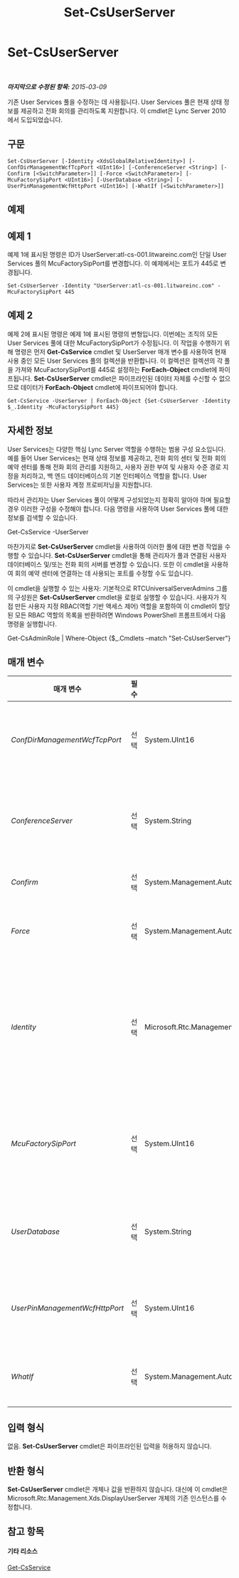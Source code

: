 ﻿---
title: Set-CsUserServer
TOCTitle: Set-CsUserServer
ms:assetid: f4dd845a-5c78-4455-93eb-722b603ff154
ms:mtpsurl: https://technet.microsoft.com/ko-kr/library/Gg413026(v=OCS.15)
ms:contentKeyID: 49305537
ms.date: 08/24/2015
mtps_version: v=OCS.15
ms.translationtype: HT
---

# Set-CsUserServer

 

_**마지막으로 수정된 항목:** 2015-03-09_

기존 User Services 풀을 수정하는 데 사용됩니다. User Services 풀은 현재 상태 정보를 제공하고 전화 회의를 관리하도록 지원합니다. 이 cmdlet은 Lync Server 2010에서 도입되었습니다.

## 구문

    Set-CsUserServer [-Identity <XdsGlobalRelativeIdentity>] [-ConfDirManagementWcfTcpPort <UInt16>] [-ConferenceServer <String>] [-Confirm [<SwitchParameter>]] [-Force <SwitchParameter>] [-McuFactorySipPort <UInt16>] [-UserDatabase <String>] [-UserPinManagementWcfHttpPort <UInt16>] [-WhatIf [<SwitchParameter>]]

## 예제

## 예제 1

예제 1에 표시된 명령은 ID가 UserServer:atl-cs-001.litwareinc.com인 단일 User Services 풀의 McuFactorySipPort를 변경합니다. 이 예제에서는 포트가 445로 변경됩니다.

    Set-CsUserServer -Identity "UserServer:atl-cs-001.litwareinc.com" -McuFactorySipPort 445

## 예제 2

예제 2에 표시된 명령은 예제 1에 표시된 명령의 변형입니다. 이번에는 조직의 모든 User Services 풀에 대한 McuFactorySipPort가 수정됩니다. 이 작업을 수행하기 위해 명령은 먼저 **Get-CsService** cmdlet 및 UserServer 매개 변수를 사용하여 현재 사용 중인 모든 User Services 풀의 컬렉션을 반환합니다. 이 컬렉션은 컬렉션의 각 풀을 가져와 McuFactorySipPort를 445로 설정하는 **ForEach-Object** cmdlet에 파이프됩니다. **Set-CsUserServer** cmdlet은 파이프라인된 데이터 자체를 수신할 수 없으므로 데이터가 **ForEach-Object** cmdlet에 파이프되어야 합니다.

    Get-CsService -UserServer | ForEach-Object {Set-CsUserServer -Identity $_.Identity -McuFactorySipPort 445}

## 자세한 정보

User Services는 다양한 핵심 Lync Server 역할을 수행하는 범용 구성 요소입니다. 예를 들어 User Services는 현재 상태 정보를 제공하고, 전화 회의 센터 및 전화 회의 예약 센터를 통해 전화 회의 관리를 지원하고, 사용자 권한 부여 및 사용자 수준 경로 지정을 처리하고, 백 엔드 데이터베이스의 기본 인터페이스 역할을 합니다. User Services는 또한 사용자 계정 프로비저닝을 지원합니다.

따라서 관리자는 User Services 풀이 어떻게 구성되었는지 정확히 알아야 하며 필요할 경우 이러한 구성을 수정해야 합니다. 다음 명령을 사용하여 User Services 풀에 대한 정보를 검색할 수 있습니다.

Get-CsService -UserServer

마찬가지로 **Set-CsUserServer** cmdlet을 사용하여 이러한 풀에 대한 변경 작업을 수행할 수 있습니다. **Set-CsUserServer** cmdlet을 통해 관리자가 풀과 연결된 사용자 데이터베이스 및/또는 전화 회의 서버를 변경할 수 있습니다. 또한 이 cmdlet을 사용하여 회의 예약 센터에 연결하는 데 사용되는 포트를 수정할 수도 있습니다.

이 cmdlet을 실행할 수 있는 사용자: 기본적으로 RTCUniversalServerAdmins 그룹의 구성원은 **Set-CsUserServer** cmdlet을 로컬로 실행할 수 있습니다. 사용자가 직접 만든 사용자 지정 RBAC(역할 기반 액세스 제어) 역할을 포함하여 이 cmdlet이 할당된 모든 RBAC 역할의 목록을 반환하려면 Windows PowerShell 프롬프트에서 다음 명령을 실행합니다.

Get-CsAdminRole | Where-Object {$\_.Cmdlets –match "Set-CsUserServer"}

## 매개 변수


<table>
<colgroup>
<col style="width: 25%" />
<col style="width: 25%" />
<col style="width: 25%" />
<col style="width: 25%" />
</colgroup>
<thead>
<tr class="header">
<th>매개 변수</th>
<th>필수</th>
<th>유형</th>
<th>설명</th>
</tr>
</thead>
<tbody>
<tr class="odd">
<td><p><em>ConfDirManagementWcfTcpPort</em></p></td>
<td><p>선택</p></td>
<td><p>System.UInt16</p></td>
<td><p>전화 회의 디렉터리를 관리하는 데 사용되는 WCF(Windows Communication Foundation) 포트입니다. 기본값은 9001입니다.</p></td>
</tr>
<tr class="even">
<td><p><em>ConferenceServer</em></p></td>
<td><p>선택</p></td>
<td><p>System.String</p></td>
<td><p>User Services 풀과 연결된 전화 회의 서버의 서비스 ID입니다(예: -ConferenceServer &quot;ConferenceServer:atl-cs-001.litwareinc.com&quot;).</p></td>
</tr>
<tr class="odd">
<td><p><em>Confirm</em></p></td>
<td><p>선택</p></td>
<td><p>System.Management.Automation.SwitchParameter</p></td>
<td><p>명령을 실행하기 전에 확인 메시지를 표시합니다.</p></td>
</tr>
<tr class="even">
<td><p><em>Force</em></p></td>
<td><p>선택</p></td>
<td><p>System.Management.Automation.SwitchParameter</p></td>
<td><p>명령을 실행할 때 발생할 수 있는 심각하지 않은 오류 메시지를 표시하지 않습니다.</p></td>
</tr>
<tr class="odd">
<td><p><em>Identity</em></p></td>
<td><p>선택</p></td>
<td><p>Microsoft.Rtc.Management.Xds.XdsGlobalRelativeIdentity</p></td>
<td><p>수정할 User Services 풀의 고유 식별자입니다(예: -Identity &quot;UserServer:atl-cs-001.litwareinc.com&quot;).</p>
<p>이제 사용자 서버를 지정할 때 접두사 &quot;UserServer:&quot;를 사용하지 않아도 됩니다(예: -Identity &quot;atl-cs-001.litwareinc.com&quot;).</p></td>
</tr>
<tr class="even">
<td><p><em>McuFactorySipPort</em></p></td>
<td><p>선택</p></td>
<td><p>System.UInt16</p></td>
<td><p>회의 예약 센터(McuFactory)에 연결하는 데 사용되는 포트입니다. 회의 예약 센터는 MCU(Media Control Unit)를 할당하여 전화 회의에 특정 미디어 유형(예: 오디오)을 추가합니다.</p></td>
</tr>
<tr class="odd">
<td><p><em>UserDatabase</em></p></td>
<td><p>선택</p></td>
<td><p>System.String</p></td>
<td><p>User Services 풀과 연결된 사용자 데이터베이스의 서비스 ID입니다 (예: -UserDatabase &quot;UserDatabase:atl-cs-001.litwareinc.com&quot;).</p></td>
</tr>
<tr class="even">
<td><p><em>UserPinManagementWcfHttpPort</em></p></td>
<td><p>선택</p></td>
<td><p>System.UInt16</p></td>
<td><p>사용자 PIN을 관리할 때 WCF(Windows Communication Foundation)에서 사용하는 포트입니다. 기본값은 443입니다.</p></td>
</tr>
<tr class="odd">
<td><p><em>WhatIf</em></p></td>
<td><p>선택</p></td>
<td><p>System.Management.Automation.SwitchParameter</p></td>
<td><p>명령을 실제로 실행하지 않고도 명령이 실행될 경우 발생할 수 있는 현상을 설명합니다.</p></td>
</tr>
</tbody>
</table>


## 입력 형식

없음. **Set-CsUserServer** cmdlet은 파이프라인된 입력을 허용하지 않습니다.

## 반환 형식

**Set-CsUserServer** cmdlet은 개체나 값을 반환하지 않습니다. 대신에 이 cmdlet은 Microsoft.Rtc.Management.Xds.DisplayUserServer 개체의 기존 인스턴스를 수정합니다.

## 참고 항목

#### 기타 리소스

[Get-CsService](get-csservice.md)

